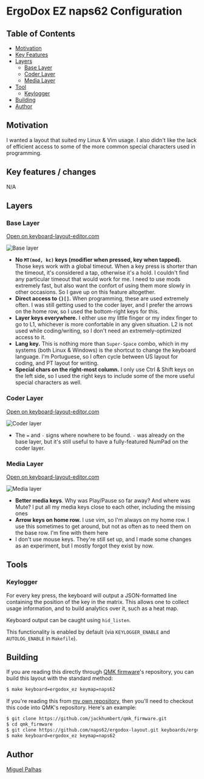# ErgoDox EZ naps62 Configuration

## Table of Contents

* [Motivation](#motivation)
* [Key Features](#key-features)
* [Layers](#layers)
  - [Base Layer](#base-layer)
  - [Coder Layer](#coder-layer)
  - [Media Layer](#media-layer)
* [Tool](#tools)
  - [Keylogger](#keylogger)
* [Building](#building)
* [Author](#author)

## Motivation

I wanted a layout that suited my Linux & Vim usage. I also didn't like the lack of efficient access to some of the more common special characters used in programming.

## Key features / changes

N/A

## Layers

### Base Layer

[Open on keyboard-layout-editor.com](http://www.keyboard-layout-editor.com/#/gists/f9769c844e700f4d92239dba79f5723a)

![Base layer](layers/base.png)


* **No `MT(mod, kc)` keys (modifier when pressed, key when tapped).** Those keys work with a global timeout. When a key press is shorter than the timeout, it's considered a tap, otherwise it's a hold. I couldn't find any particular timeout that would work for me. I need to use mods extremely fast, but also want the confort of using them more slowly in other occasions. So I gave up on this feature altogether.
* **Direct access to `{}[]`.** When programming, these are used extremely often. I was still getting used to the coder layer, and I prefer the arrows on the home row, so I used the bottom-right keys for this.
* **Layer keys everywhere.** I either use my little finger or my index finger to go to L1, whichever is more confortable in any given situation. L2 is not used while coding/writing, so I don't need an extremely-optimized access to it.
* **Lang key.** This is nothing more than `Super-Space` combo, which in my systems (both Linux & Windows) is the shortcut to change the keyboard language. I'm Portuguese, so I often cycle between US layout for coding, and PT layout for writing.
* **Special chars on the right-most column.** I only use Ctrl & Shift keys on the left side, so I used the right keys to include some of the more useful special characters as well.

### Coder Layer

[Open on keyboard-layout-editor.com](http://www.keyboard-layout-editor.com/#/gists/afa546a6b0b9c0ec78147afc6ef9250c)

![Coder layer](layers/coder.png)

* The `=` and `-` signs where nowhere to be found. `-` was already on the base layer, but it's still useful to have a fully-featured NumPad on the coder layer.

### Media Layer

[Open on keyboard-layout-editor.com](http://www.keyboard-layout-editor.com/#/gists/801ba0ae4d340d73df70588329e995ed)

![Media layer](layers/media.png)

* **Better media keys**. Why was Play/Pause so far away? And where was Mute? I put all my media keys close to each other, including the missing ones
* **Arrow keys on home row.** I use vim, so I'm always on my home row. I use this sometimes to get around, but not as often as to need them on the base row. I'm fine with them here
* I don't use mouse keys. They're still set up, and I made some changes as an experiment, but I mostly forgot they exist by now.

## Tools

### Keylogger

For every key press, the keyboard will output a JSON-formatted line containing the position of
the key in the matrix.
This allows one to collect usage information, and to build analytics over it,
such as a heat map.

Keyboard output can be caught using `hid_listen`.

This functionality is enabled by default (via `KEYLOGGER_ENABLE` and
`AUTOLOG_ENABLE` in `Makefile`).

## Building

If you are reading this directly through [QMK firmware](https://github.com/jackhumbert/qmk_firmware)'s repository, you can build this layout with the standard method:

```bash
$ make keyboard=ergodox_ez keymap=naps62
```

If you're reading this from [my own
repository](https://github.com/naps62/ergodox-layout), then you'll need to
checkout this code into QMK's repository. Here's an example:

```bash
$ git clone https://github.com/jackhumbert/qmk_firmware.git
$ cd qmk_firmware
$ git clone https://github.com/naps62/ergodox-layout.git keyboards/ergodox_ez/keymaps/naps62
$ make keyboard=ergodox_ez keymap=naps62
```

## Author

[Miguel Palhas](https://github.com/naps62)
